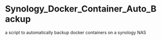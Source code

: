 # Synology_Docker_Container_Auto_Backup
a script to automatically backup docker containers on a synology NAS
